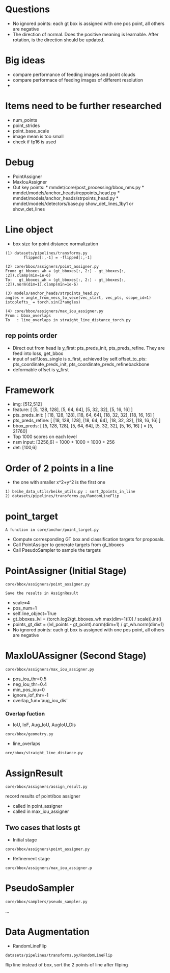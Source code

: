 # Questions
* No ignored points: each gt box is assigned with one pos point, all others are negative
* The direction of normal. Does the positive meaning is learnable. After rotation, is the direction should be updated.    

# Big ideas
* compare performance of feeding images and point clouds
* compare performace of feeding images of different resolution
*
# Items need to be further researched
- num_points
- point_strides
- point_base_scale
- image mean is too small    
- check if fp16 is used


# Debug
- PointAssigner
- MaxIouAssigner
- Out key points:
        * mmdet/core/post_processing/bbox_nms.py
        * mmdet/models/anchor_heads/reppoints_head.py
        * mmdet/models/anchor_heads/strpoints_head.py
        * mmdet/models/detectors/base.py  show_det_lines_1by1  or show_det_lines
# Line object
- box size for point distance normalization
```
(1) datasets/pipelines/transforms.py
        flipped[:,-1] = -flipped[:,-1]

(2) core/bbox/assigners/point_assigner.py
From: gt_bboxes_wh = (gt_bboxes[:, 2:] - gt_bboxes[:, :2]).clamp(min=1e-6)
To:   gt_bboxes_wh = (gt_bboxes[:, 2:] - gt_bboxes[:, :2]).norm(dim=1).clamp(min=1e-6)

(3) models/anchor_heads/strpoints_head.py
angles = angle_from_vecs_to_vece(vec_start, vec_pts, scope_id=1)
istoplefts_ = torch.sin(2*angles)

(4) core/bbox/assigners/max_iou_assigner.py
From : bbox_overlaps
To   : line_overlaps in straight_line_distance_torch.py
```

## rep points order
- Direct out from head is y_first: pts_preds_init, pts_preds_refine. They are feed into loss, get_bbox
- input of self.loss_single is x_first, achieved by self.offset_to_pts: pts_coordinate_preds_init, pts_coordinate_preds_refinebackbone
- deformable offset is y_first

# Framework
- img: [512,512]
- feature: [ [5, 128, 128], [5, 64, 64], [5, 32, 32], [5, 16, 16] ] 
- pts_preds_init:  [ [18, 128, 128], [18, 64, 64], [18, 32, 32], [18, 16, 16] ] 
- pts_preds_refine:  [ [18, 128, 128], [18, 64, 64], [18, 32, 32], [18, 16, 16] ] 
- bbox_preds: [ [5, 128, 128], [5, 64, 64], [5, 32, 32], [5, 16, 16] ]  = [5, 21760]
- Top 1000 scores on each level    
- nsm input: [3256,6] = 1000 + 1000 + 1000 + 256
- det: [100,6]
# Order of 2 points in a line
- the one with smaller x^2+y^2 is the first one
```
1) beike_data_utils/beike_utils.py : sort_2points_in_line
2) datasets/pipelines/transforms.py/RandomLineFlip
```

# point_target
```
A function in core/anchor/point_target.py
```
- Compute corresponding GT box and classification targets for proposals. 
- Call PointAssiger to generate targets from gt_bboxes
- Call PseudoSampler to sample the targets

# PointAssigner (Initial Stage)
```
core/bbox/assigners/point_assigner.py

Save the results in AssignResult
```
- scale=4
- pos_num=1
- self.line_object=True
- gt_bboxes_lvl = (torch.log2(gt_bboxes_wh.max(dim=1)[0] / scale)).int()    
- points_gt_dist = (lvl_points - gt_point).norm(dim=1) / gt_wh.norm(dim=1)  
- No ignored points: each gt box is assigned with one pos point, all others are negative

# MaxIoUAssigner (Second Stage)
```
core/bbox/assigners/max_iou_assigner.py
```
- pos_iou_thr=0.5  
- neg_iou_thr=0.4  
- min_pos_iou=0   
- ignore_iof_thr=-1  
- overlap_fun='aug_iou_dis'  
 
### Overlap fuction
- IoU, IoF, Aug_IoU, AugIoU_Dis
```
core/bbox/geometry.py
```
- line_overlaps
```
ore/bbox/straight_line_distance.py
```


# AssignResult
```
core/bbox/assigners/assign_result.py
```
record results of point/box assigner
- called in point_assigner
- called in max_iou_assigner
   

## Two cases that losts gt
* Initial stage
```
core/bbox/assigners\point_assigner.py
```
* Refinement stage
```
core/bbox/assigners/max_iou_assigner.p
```

#  PseudoSampler
```
core/bbox/samplers/pseudo_sampler.py    
```
...

# Data Augmentation
- RandomLineFlip
```
datasets/pipelines/transforms.py/RandomLineFlip
```
flip line instead of box, sort the 2 points of line after fliping



